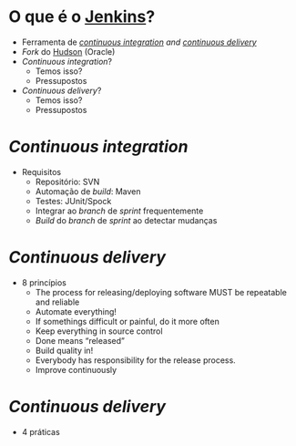 # O que é o [Jenkins][0]?

- Ferramenta de _[continuous integration][1] and [continuous delivery][2]_
- _Fork_ do [Hudson][3] (Oracle)
- _Continuous integration_?
  - Temos isso?
  - Pressupostos
- _Continuous delivery_?
  - Temos isso?
  - Pressupostos

[0]:https://jenkins.io/
[1]:https://martinfowler.com/articles/continuousIntegration.html
[2]:https://dzone.com/articles/8-principles-continuous
[3]:http://hudson-ci.org/


# _Continuous integration_
- Requisitos
  - Repositório: SVN
  - Automação de _build_: Maven
  - Testes: JUnit/Spock
  - Integrar ao _branch_ de _sprint_ frequentemente
  - _Build_ do _branch_ de _sprint_ ao detectar mudanças


# _Continuous delivery_
- 8 princípios
  - The process for releasing/deploying software MUST be repeatable and reliable
  - Automate everything!
  - If somethings difficult or painful, do it more often
  - Keep everything in source control
  - Done means “released”
  - Build quality in!
  - Everybody has responsibility for the release process.
  - Improve continuously


# _Continuous delivery_
- 4 práticas